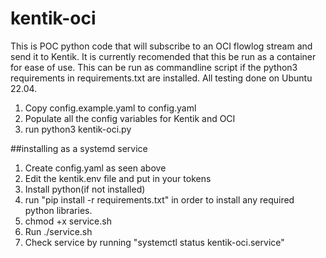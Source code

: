 # kentik-oci

This is POC python code that will subscribe to an OCI flowlog stream and send it to Kentik. It is currently recomended that this be run as a container for ease of use. This can be run as commandline script if the python3 requirements in requirements.txt are installed. All testing done on Ubuntu 22.04.

1. Copy config.example.yaml to config.yaml 
2. Populate all the config variables for Kentik and OCI
3. run python3 kentik-oci.py



##installing as a systemd service
1. Create config.yaml as seen above
2. Edit the kentik.env file and put in your tokens
4. Install python(if not installed)
5. run "pip install -r requirements.txt" in order to install any required python libraries.
3. chmod +x service.sh
4. Run ./service.sh 
5. Check service by running "systemctl status kentik-oci.service"
